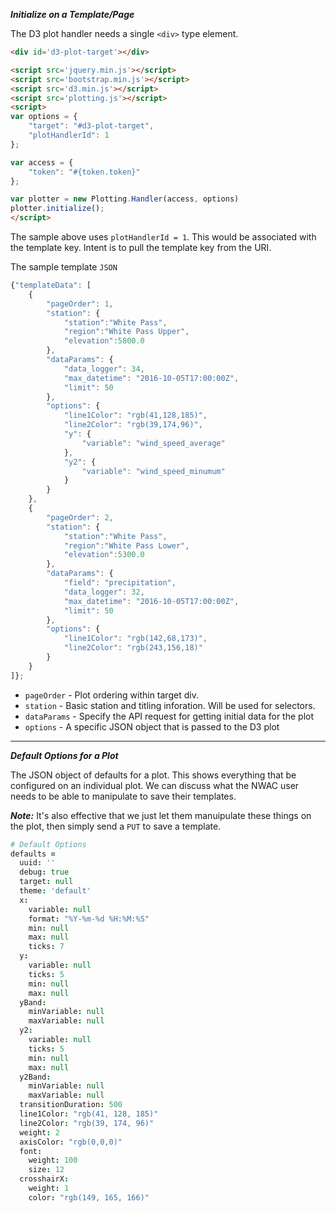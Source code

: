 

***Initialize on a Template/Page***

The D3 plot handler needs a single `<div>` type element. 

```html
<div id='d3-plot-target'></div>

<script src='jquery.min.js'></script>
<script src='bootstrap.min.js'></script>
<script src='d3.min.js'></script>
<script src='plotting.js'></script>
<script>
var options = {
    "target": "#d3-plot-target",
    "plotHandlerId": 1
};

var access = {
    "token": "#{token.token}"
};

var plotter = new Plotting.Handler(access, options)
plotter.initialize();
</script>
```

The sample above uses `plotHandlerId = 1`. This would be associated with the 
template key. Intent is to pull the template key from the URI.

The sample template `JSON`

```js
{"templateData": [
    {
        "pageOrder": 1,
        "station": {
            "station":"White Pass",
            "region":"White Pass Upper",
            "elevation":5800.0
        },
        "dataParams": {
            "data_logger": 34,
            "max_datetime": "2016-10-05T17:00:00Z",
            "limit": 50
        },
        "options": {
            "line1Color": "rgb(41,128,185)",
            "line2Color": "rgb(39,174,96)",
            "y": {
                "variable": "wind_speed_average"
            },
            "y2": {
                "variable": "wind_speed_minumum"
            }
        }                    
    },
    {
        "pageOrder": 2,
        "station": {
            "station":"White Pass",
            "region":"White Pass Lower",
            "elevation":5300.0
        },
        "dataParams": {
            "field": "precipitation",
            "data_logger": 32,
            "max_datetime": "2016-10-05T17:00:00Z",
            "limit": 50
        },
        "options": {
            "line1Color": "rgb(142,68,173)",
            "line2Color": "rgb(243,156,18)"
        }
    }
]};
```

* `pageOrder` - Plot ordering within target div.
* `station` - Basic station and titling inforation. Will be used for selectors.
* `dataParams` - Specify the API request for getting initial data for the plot
* `options` - A specific JSON object that is passed to the D3 plot

***

***Default Options for a Plot***

The JSON object of defaults for a plot. This shows everything that be configured
on an individual plot. We can discuss what the NWAC user needs to be able to
manipulate to save their templates.

***Note:*** It's also effective that we just let them manuipulate these things on 
the plot, then simply send a `PUT` to save a template. 

```coffeescript
# Default Options
defaults =
  uuid: ''
  debug: true
  target: null
  theme: 'default'
  x:
    variable: null
    format: "%Y-%m-%d %H:%M:%S"
    min: null
    max: null
    ticks: 7
  y:
    variable: null
    ticks: 5
    min: null
    max: null
  yBand:
    minVariable: null
    maxVariable: null
  y2:
    variable: null
    ticks: 5
    min: null
    max: null
  y2Band:
    minVariable: null
    maxVariable: null
  transitionDuration: 500
  line1Color: "rgb(41, 128, 185)"
  line2Color: "rgb(39, 174, 96)"
  weight: 2
  axisColor: "rgb(0,0,0)"
  font:
    weight: 100
    size: 12
  crosshairX:
    weight: 1
    color: "rgb(149, 165, 166)"
```
